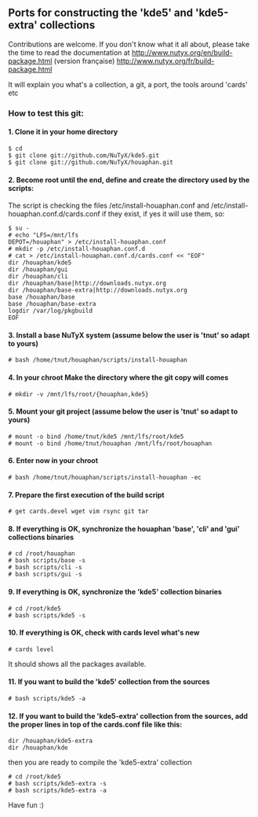 ## Ports for constructing the 'kde5' and 'kde5-extra' collections

Contributions are welcome. If you don't know what it all about, please take the time to read the documentation at
http://www.nutyx.org/en/build-package.html
(version française)
http://www.nutyx.org/fr/build-package.html

It will explain you what's a collection, a git, a port, the tools around 'cards' etc

### How to test this git:

#### 1. Clone it in your home directory

    $ cd
    $ git clone git://github.com/NuTyX/kde5.git
    $ git clone git://github.com/NuTyX/houaphan.git

#### 2. Become root until the end, define and create the directory used by the scripts:

 The script is checking the files /etc/install-houaphan.conf and /etc/install-houaphan.conf.d/cards.conf if they exist, if yes it will use them, so:

    $ su -
    # echo "LFS=/mnt/lfs
    DEPOT=/houaphan" > /etc/install-houaphan.conf
    # mkdir -p /etc/install-houaphan.conf.d
    # cat > /etc/install-houaphan.conf.d/cards.conf << "EOF"
    dir /houaphan/kde5
    dir /houaphan/gui
    dir /houaphan/cli
    dir /houaphan/base|http://downloads.nutyx.org
    dir /houaphan/base-extra|http://downloads.nutyx.org
    base /houaphan/base
    base /houaphan/base-extra
    logdir /var/log/pkgbuild
    EOF

#### 3. Install a base NuTyX system (assume below the user is 'tnut' so adapt to yours)

    # bash /home/tnut/houaphan/scripts/install-houaphan

#### 4. In your chroot Make the directory where the git copy will comes

    # mkdir -v /mnt/lfs/root/{houaphan,kde5}

#### 5. Mount your git project (assume below the user is 'tnut' so adapt to yours)

    # mount -o bind /home/tnut/kde5 /mnt/lfs/root/kde5
    # mount -o bind /home/tnut/houaphan /mnt/lfs/root/houaphan

#### 6. Enter now in your chroot

    # bash /home/tnut/houaphan/scripts/install-houaphan -ec

#### 7. Prepare the first execution of the build script

    # get cards.devel wget vim rsync git tar
 
#### 8. If everything is OK, synchronize the  houaphan 'base', 'cli' and 'gui' collections binaries

    # cd /root/houaphan
    # bash scripts/base -s
    # bash scripts/cli -s
    # bash scripts/gui -s
    
#### 9. If everything is OK, synchronize the 'kde5' collection binaries 

    # cd /root/kde5
    # bash scripts/kde5 -s

#### 10. If everything is OK, check with cards level what's new

    # cards level

 It should shows all the packages available.

#### 11. If you want to build the 'kde5' collection from the sources

    # bash scripts/kde5 -a

#### 12. If you want to build the 'kde5-extra' collection from the sources, add the proper lines in top of the cards.conf file like this:

    dir /houaphan/kde5-extra
    dir /houaphan/kde

 then you are ready to compile the 'kde5-extra' collection

    # cd /root/kde5
    # bash scripts/kde5-extra -s
    # bash scripts/kde5-extra -a 

Have fun :)
